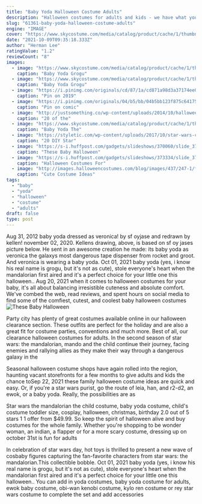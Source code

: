 ```yaml
---
title: "Baby Yoda Halloween Costume Adults"
description: "Halloween costumes for adults and kids - we have what you need to make your costume ideas come to life at buycostumes.Com. Shop today to find unique costume ideas! life's better in costume."
slug: "61361-baby-yoda-halloween-costume-adults"
engine: "IMAGE"
cover: "https://www.skycostume.com/media/catalog/product/cache/1/thumbnail/600x600/9df78eab33525d08d6e5fb8d27136e95/1/5/15003003-7.jpg"
date: "2021-10-09T09:35:18.333Z"
author: "Herman Lee"
ratingValue: "1.2"
reviewCount: "8"
images:
  - image: "https://www.skycostume.com/media/catalog/product/cache/1/thumbnail/600x600/9df78eab33525d08d6e5fb8d27136e95/1/5/15003003-7.jpg"
    caption: "Baby Yoda Grogu"
  - image: "https://www.skycostume.com/media/catalog/product/cache/1/thumbnail/600x600/9df78eab33525d08d6e5fb8d27136e95/1/5/15003003-2.jpg"
    caption: "Baby Yoda Grogu"
  - image: "https://i.pinimg.com/originals/cd/87/1a/cd871a98d3a37174ee0bd67f0852bdf3.jpg"
    caption: "Pin on 2019"
  - image: "https://i.pinimg.com/originals/04/b5/bb/04b5bb123f875c64175b48f340e0bbce.jpg"
    caption: "Pin on comic"
  - image: "http://justsomething.co/wp-content/uploads/2014/10/halloween-twins-costumes-5.jpg"
    caption: "20 of the"
  - image: "https://www.skycostume.com/media/catalog/product/cache/1/thumbnail/600x600/9df78eab33525d08d6e5fb8d27136e95/1/1/11008085-5.jpg"
    caption: "Baby Yoda The"
  - image: "https://styletic.com/wp-content/uploads/2017/10/star-wars-costumes/6-diy-star-wars-costumes.jpg"
    caption: "20 DIY Star"
  - image: "https://s-i.huffpost.com/gadgets/slideshows/370060/slide_370060_4277428_free.jpg"
    caption: "These Baby Halloween"
  - image: "https://s-i.huffpost.com/gadgets/slideshows/373334/slide_373334_4342804_free.jpg"
    caption: "Halloween Costumes For"
  - image: "http://images.halloweencostumes.com/blog/images/437/247-1/funny-food-family-costume.jpg"
    caption: "Cute Costume Ideas"
tags:
  - "baby"
  - "yoda"
  - "halloween"
  - "costume"
  - "adults"
draft: false
type: post
---
```


Aug 31, 2012 baby yoda dressed as veronica! by sf oyjase and redrawn by kellen! november 02, 2020. Kellens drawing, above, is based on sf oy jases picture below. He sent in an awesome creation he made: its baby yoda as veronica  the galaxys most dangerous tape dispenser  from rocket and groot. And veronica is wearing a baby yoda. Oct 01, 2021 baby yoda (yes, i know his real name is grogu, but it's not as cute), stole everyone's heart when the mandalorian first aired and it's a perfect choice for your little one this halloween.. Aug 20, 2021 when it comes to halloween costumes for your baby, it's all about balancing irresistible cuteness and absolute comfort. We've combed the web, read reviews, and spent hours on social media to find some of the comfiest, cutest, and coolest baby halloween costumes
![These Baby Halloween](https://s-i.huffpost.com/gadgets/slideshows/370060/slide_370060_4277428_free.jpg "These Baby Halloween")

Party city has plenty of great costumes available online in our halloween clearance section. These outfits are perfect for the holiday and are also a great fit for costume parties, conventions and much more. Best of all, our clearance halloween costumes for adults. In the second season of star wars: the mandalorian, mando and the child continue their journey, facing enemies and rallying allies as they make their way through a dangerous galaxy in the
<!--inArticleAds-->

<!--galleryOne-->

Seasonal halloween costume shops have again rolled into the region, haunting vacant storefronts for a few months to give adults and kids the chance toSep 22, 2021 these family halloween costume ideas are quick and easy.  Or, if you're a star wars purist, go the route of leia, han, and r2-d2, an ewok, or a baby yoda. Really, the possibilities are as
<!--inArticleAds-->

<!--galleryTwo-->

Star wars the mandalorian the child costume, baby yoda costume, child's costume toddler size, cosplay, halloween, christmas, birthday 2.0 out of 5 stars 1 1 offer from $49.99. So keep the spirit of halloween alive and buy costumes for the whole family. Whether you're shopping to be wonder woman, an indian, a flapper or for a more scary costume, dressing up on october 31st is fun for adults
<!--galleryThree-->

In celebration of star wars day, hot toys is thrilled to present a new wave of cosbaby figures capturing the fan-favorite characters from star wars: the mandalorian.This collectible bobble. Oct 01, 2021 baby yoda (yes, i know his real name is grogu, but it's not as cute), stole everyone's heart when the mandalorian first aired and it's a perfect choice for your little one this halloween.. You can add in yoda costumes, baby yoda costume for adults, ewok baby costume, obi-wan kenobi costume, kylo ren costume or rey star wars costume to complete the set and add accessories